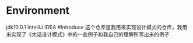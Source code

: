 # Environment
jdk10.0.1
IntelliJ IDEA
#Introduce
这个仓库是我用来实现设计模式的仓库，我用来实现了《大话设计模式》中的一些例子和我自己的理解所写出来的例子
